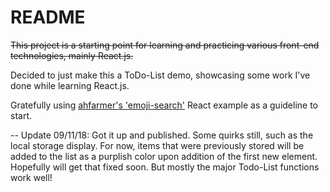 <h1>README</h1>
<s>This project is a starting point for learning and practicing various front-end technologies, mainly React.js.</s><br />

Decided to just make this a ToDo-List demo, showcasing some work I've done while learning React.js.

Gratefully using <a href="https://github.com/ahfarmer/emoji-search">ahfarmer's 'emoji-search'</a> React example as a guideline to start.

-- 
Update 09/11/18: Got it up and published. Some quirks still, such as the local storage display. For now, items that were previously stored will be added to the list as a purplish color upon addition of the first new element. Hopefully will get that fixed soon. But mostly the major Todo-List functions work well!

